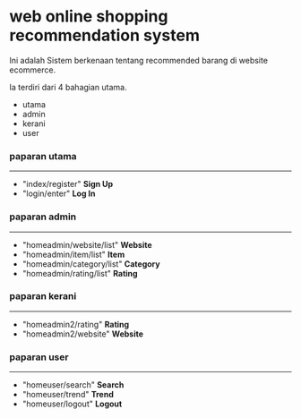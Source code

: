 # web online shopping recommendation system

Ini adalah Sistem berkenaan tentang recommended barang di website ecommerce.

Ia terdiri dari 4 bahagian utama.
* utama
* admin
* kerani
* user

### paparan utama
___
* "index/register" **Sign Up**
* "login/enter" **Log In**


### paparan admin
___
* "homeadmin/website/list" **Website**
* "homeadmin/item/list" **Item**
* "homeadmin/category/list" **Category**
* "homeadmin/rating/list" **Rating**


### paparan kerani
___
* "homeadmin2/rating" **Rating**
* "homeadmin2/website" **Website**


### paparan user
___
* "homeuser/search" **Search**
* "homeuser/trend" **Trend**
* "homeuser/logout" **Logout**
